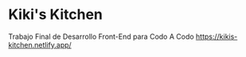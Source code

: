 # Kiki's Kitchen
Trabajo Final de Desarrollo Front-End para Codo A Codo
https://kikis-kitchen.netlify.app/
